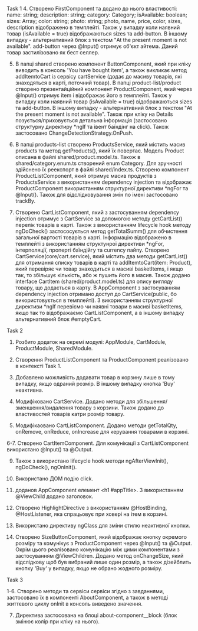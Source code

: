Task 1
4. Створено FirstComponent та додано до нього властивості:
  name: string;
  description: string;
  category: Category;
  isAvailable: boolean;
  sizes: Array<number>;
  color: string;
  photo: string;
photo, name, price, color, sizes, description відображено в темплейті. Також у випадку коли наявний товар (isAvailable = true) відображаються sizes та add-button. В іншому випадку - альтернативний блок з текстом "At the present moment is not available". add-button через @Input() отримує об'єкт айтема. Даний товар застилізовано як бест селлер.

5. В папці shared створено компонент ButtonComponent, який при кліку виводить в консоль 'You have bought item', а також викликає метод addItemtoCart із сервісу cartService (додає до масиву товарів, які знаходяться в карті, поточний товар).
В папці product-list/product створено презентайційний компонент ProductComponent, який через @Input() отримує item і відображає його в темплейті. Також у випадку коли наявний товар (isAvailable = true) відображаються sizes та add-button. В іншому випадку - альтернативний блок з текстом "At the present moment is not available". Також при кліку на Details позується/приховується детальна інформація (застосовано структурну директиру *ngIf та івент баїндінг на click). Також застосовано ChangeDetectionStrategy.OnPush.

6. В папці products-list створено ProductsService, який містить масив products та метод  getProducts(), який їх повертає.
Модель Product описана в файлі shared/product.model.ts. Також в shared/category.enum.ts створений enum Category. Для зручності здійснено їх реекспорт в файлі shared/index.ts.
Створено компонент ProductListComponent, який отримує масив продуктів з ProductsService з використанням dependency injection та відображає ProductComponent використанням структурної директиви *ngFor та @Input(). Також для відслідковування змін по імені застосовано trackBy.

7. Створено CartListComponent, який з застосуванням dependency injection отримує з СartService за допомогою методу getCartList() перелік товарів в карті. Також з використанням lifecycle hook методу ngDoCheck() застососується метод getTotalSumm() для обчистення загальної вартості товарів в карті. Інформацію відображено в темплейті з використанням структунрої директиви *ngFor, інтерполяції, проперті баїндійгу та currency пайпу.
Створено  CartService(core/cart.service), який містить два методи getCartList() для отримання списку товарів в карті та addItemtoCart(item: Product), який перевіряє чи товар знаходиться в масиві basketItems, і якщо так, то збільшує кількість, або ж пушить його в масив. 
Також додано interface CartItem (shared/product.model.ts) для опису вигляду товару, що додається в карту.
В AppComponent з застосуванням dependency injection отримано доступ до CartService(public, бо використовується в темплейті). З використанням структурної директиви *ngIf перевіємо чи наявні товари в масиві basketItems, якщо так то відображаємо CartListComponent, а в іншому випадку альтернативний блок #emptyCart.


Task 2

1. Розбито додаток на окремі модулі: AppModule, CartModule, ProductModule, SharedModule.

2. Створення  ProductListComponent та ProductComponent реалізовано в контексті Task 1.

3. Добавлено можливість додавати товар в корзину лише в тому випадку, якщо одраний розмір. В іншому випадку кнопка 'Buy' неактивна.

4. Модифіковано CartService. Додано методи для збільшення/зменшення/видалення товару з корзини. Також додано до властивостей товарів катри розмір товару.

5. Модифікаовано CartListComponent. Додано методи  getTotalQty, onRemove, onReduce, onIncrease для керування товарами в корзині.

6-7. Створено СartItemComponent. Для комунікації з CartListComponent використано @Input() та @Output.

9. Також з використано lifecycle hook методи ngAfterViewInit(), ngDoCheck(), ngOnInit().

10. Використано ДОМ подію click.

11.  доданов AppComponent елемент <h1 #appTitle></h1>. З використанням @ViewChild додано заголовок.

12. Створено HighlightDirectivе з використанням @HostBinding, @HostListener, яка спрацьовує при ховері на ітем в корзині.

13. Використано директиву ngClass для зміни стилю неактивної кнопки.

14. Створено SizeButtonComponent, який відображає кнопку окремого розміру та комунікує з ProductComponent через @Input() та @Output. Окрім цього реалізовано комунікацію між цими компонентами з застосуванням @ViewChildren. Додано метод onChangeSize, який відслідкову щоб був вибраний лише один розмір, а також дізейблить кнопку 'Buy' у випадку, якщо не обрано жодного розміру.


Task 3

1-6. Створено методи та сервіси сервіси згідно з завданнями, застосовано їх в компоненті AboutComponent, a також в методі життєвого циклу onInit в консоль виведено значення.

7. Директива застосована на блоці about-component__block (блок змінює колір при кліку на нього).
